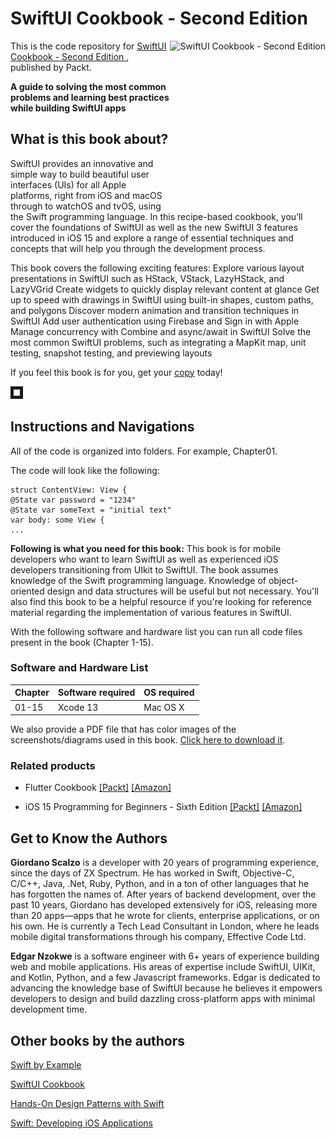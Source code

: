 # SwiftUI Cookbook - Second Edition 

<a href="https://www.packtpub.com/product/swiftui-cookbook-second-edition/9781803234458?utm_source=github&utm_medium=repository&utm_campaign=9781803234458"><img src="https://static.packt-cdn.com/products/9781803234458/cover/smaller" alt="SwiftUI Cookbook - Second Edition " height="256px" align="right"></a>

This is the code repository for [SwiftUI Cookbook - Second Edition ](https://www.packtpub.com/product/swiftui-cookbook-second-edition/9781803234458?utm_source=github&utm_medium=repository&utm_campaign=9781803234458), published by Packt.

**A guide to solving the most common problems and learning best practices while building SwiftUI apps**

## What is this book about?
SwiftUI provides an innovative and simple way to build beautiful user interfaces (UIs) for all Apple platforms, right from iOS and macOS through to watchOS and tvOS, using the Swift programming language. In this recipe-based cookbook, you’ll cover the foundations of SwiftUI as well as the new SwiftUI 3 features introduced in iOS 15 and explore a range of essential techniques and concepts that will help you through the development process. 

This book covers the following exciting features:
Explore various layout presentations in SwiftUI such as HStack, VStack, LazyHStack, and LazyVGrid
Create widgets to quickly display relevant content at glance
Get up to speed with drawings in SwiftUI using built-in shapes, custom paths, and polygons
Discover modern animation and transition techniques in SwiftUI
Add user authentication using Firebase and Sign in with Apple
Manage concurrency with Combine and async/await in SwiftUI
Solve the most common SwiftUI problems, such as integrating a MapKit map, unit testing, snapshot testing, and previewing layouts

If you feel this book is for you, get your [copy](https://www.amazon.in/SwiftUI-Cookbook-practice-solving-problems-ebook/dp/B09CHK2LC4) today!

<a href="https://www.packtpub.com/?utm_source=github&utm_medium=banner&utm_campaign=GitHubBanner"><img src="https://raw.githubusercontent.com/PacktPublishing/GitHub/master/GitHub.png" 
alt="https://www.packtpub.com/" border="5" /></a>

## Instructions and Navigations
All of the code is organized into folders. For example, Chapter01.

The code will look like the following:
```
struct ContentView: View {
@State var password = "1234"
@State var someText = "initial text"
var body: some View {
...
```

**Following is what you need for this book:**
This book is for mobile developers who want to learn SwiftUI as well as experienced iOS developers transitioning from UIkit to SwiftUI. The book assumes knowledge of the Swift programming language. Knowledge of object-oriented design and data structures will be useful but not necessary. You'll also find this book to be a helpful resource if you're looking for reference material regarding the implementation of various features in SwiftUI.

With the following software and hardware list you can run all code files present in the book (Chapter 1-15).
### Software and Hardware List
| Chapter | Software required | OS required |
| -------- | ------------------------------------ | ----------------------------------- |
| 01-15 | Xcode 13 | Mac OS X |

We also provide a PDF file that has color images of the screenshots/diagrams used in this book. [Click here to download it](https://static.packt-cdn.com/downloads/9781803234458_ColorImages.pdf).

### Related products
* Flutter Cookbook  [[Packt]](https://www.packtpub.com/product/flutter-cookbook/9781838823382?utm_source=github&utm_medium=repository&utm_campaign=9781838823382) [[Amazon]](https://www.amazon.in/Google-Flutter-Cookbook-techniques-development/dp/1838823387)

* iOS 15 Programming for Beginners - Sixth Edition  [[Packt]](https://www.packtpub.com/product/ios-15-programming-for-beginners-sixth-edition/9781801811248?utm_source=github&utm_medium=repository&utm_campaign=9781801811248) [[Amazon]](https://www.amazon.in/iOS-Programming-Beginners-Kickstart-development/dp/1801811245)


## Get to Know the Authors
**Giordano Scalzo** is a developer with 20 years of programming experience, since the days of ZX Spectrum. He has worked in Swift, Objective-C, C/C++, Java, .Net, Ruby, Python, and in a ton of other languages that he has forgotten the names of. After years of backend development, over the past 10 years, Giordano has developed extensively for iOS, releasing more than 20 apps—apps that he wrote for clients, enterprise applications, or on his own. He is currently a Tech Lead Consultant in London, where he leads mobile digital transformations through his company, Effective Code Ltd.

**Edgar Nzokwe** is a software engineer with 6+ years of experience building web and mobile applications. His areas of expertise include SwiftUI, UIKit, and Kotlin, Python, and a few Javascript frameworks. Edgar is dedicated to advancing the knowledge base of SwiftUI because he believes it empowers developers to design and build dazzling cross-platform apps with minimal development time.


## Other books by the authors
[Swift by Example ](https://www.packtpub.com/product/swift-by-example/9781785284700?utm_source=github&utm_medium=repository&utm_campaign=9781785284700)

[SwiftUI Cookbook ](https://www.packtpub.com/product/swiftui-cookbook/9781838981860?utm_source=github&utm_medium=repository&utm_campaign=9781838981860)

[Hands-On Design Patterns with Swift](https://www.packtpub.com/product/hands-on-design-patterns-with-swift/9781789135565)

[Swift: Developing iOS Applications](https://www.packtpub.com/product/swift-developing-ios-applications/9781787120242)

